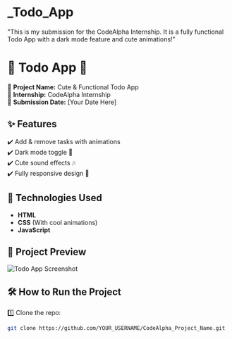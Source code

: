 # _Todo_App
"This is my submission for the CodeAlpha Internship. It is a fully functional Todo App with a dark mode feature and cute animations!"
# 🌸  Todo App 🌸  

🚀 **Project Name:** Cute & Functional Todo App  
📌 **Internship:** CodeAlpha Internship  
📅 **Submission Date:** [Your Date Here]  

## ✨ Features  
✔️ Add & remove tasks with animations  
✔️ Dark mode toggle 🌙  
✔️ Cute sound effects 🎶  
✔️ Fully responsive design 📱  

## 🔧 Technologies Used  
- **HTML**  
- **CSS** (With cool animations)  
- **JavaScript**  

## 📸 Project Preview  
![Todo App Screenshot](screenshot.png)  

## 🛠 How to Run the Project  
1️⃣ Clone the repo:  
```sh
git clone https://github.com/YOUR_USERNAME/CodeAlpha_Project_Name.git


